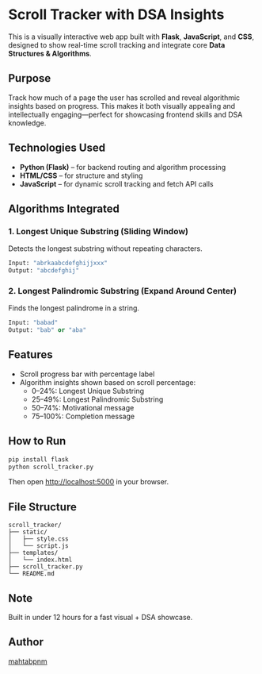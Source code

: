# Scroll Tracker with DSA Insights

This is a visually interactive web app built with **Flask**, **JavaScript**, and **CSS**, designed to show real-time scroll tracking and integrate core **Data Structures & Algorithms**.

## Purpose
Track how much of a page the user has scrolled and reveal algorithmic insights based on progress. This makes it both visually appealing and intellectually engaging—perfect for showcasing frontend skills and DSA knowledge.

## Technologies Used
- **Python (Flask)** – for backend routing and algorithm processing
- **HTML/CSS** – for structure and styling
- **JavaScript** – for dynamic scroll tracking and fetch API calls

## Algorithms Integrated
### 1. Longest Unique Substring (Sliding Window)
Detects the longest substring without repeating characters.
```python
Input: "abrkaabcdefghijjxxx"
Output: "abcdefghij"
```

### 2. Longest Palindromic Substring (Expand Around Center)
Finds the longest palindrome in a string.
```python
Input: "babad"
Output: "bab" or "aba"
```

## Features
- Scroll progress bar with percentage label
- Algorithm insights shown based on scroll percentage:
  - 0–24%: Longest Unique Substring
  - 25–49%: Longest Palindromic Substring
  - 50–74%: Motivational message
  - 75–100%: Completion message

## How to Run
```bash
pip install flask
python scroll_tracker.py
```
Then open [http://localhost:5000](http://localhost:5000) in your browser.

## File Structure
```
scroll_tracker/
├── static/
│   ├── style.css
│   └── script.js
├── templates/
│   └── index.html
├── scroll_tracker.py
└── README.md
```

## Note
Built in under 12 hours for a fast visual + DSA showcase.

## Author
[mahtabpnm](https://github.com/mahtabpnm)
